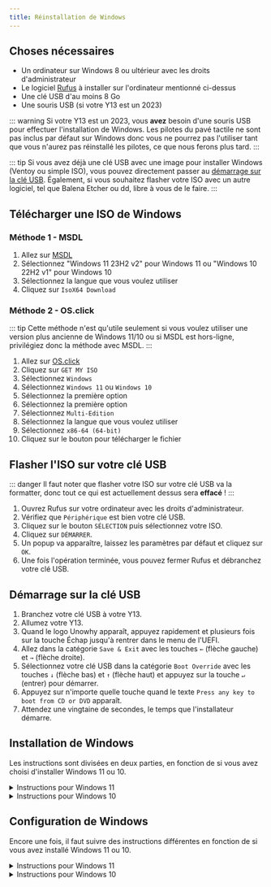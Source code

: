 ```yaml
---
title: Réinstallation de Windows
---
```


## Choses nécessaires

- Un ordinateur sur Windows 8 ou ultérieur avec les droits d'administrateur
- Le logiciel [Rufus](https://rufus.ie/) à installer sur l'ordinateur mentionné ci-dessus
- Une clé USB d'au moins 8 Go
- Une souris USB (si votre Y13 est un 2023)

::: warning
Si votre Y13 est un 2023, vous **avez** besoin d'une souris USB pour effectuer l'installation de Windows. Les pilotes du pavé tactile ne sont pas inclus par défaut sur Windows donc vous ne pourrez pas l'utiliser tant que vous n'aurez pas réinstallé les pilotes, ce que nous ferons plus tard.
:::

::: tip
Si vous avez déjà une clé USB avec une image pour installer Windows (Ventoy ou simple ISO), vous pouvez directement passer au [démarrage sur la clé USB](/windows-reinstall#demarrage-sur-la-cle-usb). Également, si vous souhaitez flasher votre ISO avec un autre logiciel, tel que Balena Etcher ou dd, libre à vous de le faire.
:::

## Télécharger une ISO de Windows

### Méthode 1 - MSDL

1. Allez sur [MSDL](https://msdl.gravesoft.dev/)
2. Sélectionnez "Windows 11 23H2 v2" pour Windows 11 ou "Windows 10 22H2 v1" pour Windows 10
3. Sélectionnez la langue que vous voulez utiliser
4. Cliquez sur `IsoX64 Download`

### Méthode 2 - OS.click

::: tip
Cette méthode n'est qu'utile seulement si vous voulez utiliser une version plus ancienne de Windows 11/10 ou si MSDL est hors-ligne, privilégiez donc la méthode avec MSDL.
:::

1. Allez sur [OS.click](https://os.click/en)
2. Cliquez sur `GET MY ISO`
3. Sélectionnez `Windows`
4. Sélectionnez `Windows 11` ou `Windows 10`
5. Sélectionnez la première option
6. Sélectionnez la première option
7. Sélectionnez `Multi-Edition`
8. Sélectionnez la langue que vous voulez utiliser
9. Sélectionnez `x86-64 (64-bit)`
10. Cliquez sur le bouton pour télécharger le fichier

## Flasher l'ISO sur votre clé USB

::: danger
Il faut noter que flasher votre ISO sur votre clé USB va la formatter, donc tout ce qui est actuellement dessus sera **effacé** !
:::

1. Ouvrez Rufus sur votre ordinateur avec les droits d'administrateur.
2. Vérifiez que `Périphérique` est bien votre clé USB.
3. Cliquez sur le bouton `SÉLECTION` puis sélectionnez votre ISO.
4. Cliquez sur `DÉMARRER`.
5. Un popup va apparaître, laissez les paramètres par défaut et cliquez sur `OK`.
6. Une fois l'opération terminée, vous pouvez fermer Rufus et débranchez votre clé USB.

## Démarrage sur la clé USB

1. Branchez votre clé USB à votre Y13.
1. Allumez votre Y13.
2. Quand le logo Unowhy apparaît, appuyez rapidement et plusieurs fois sur la touche Échap jusqu'à rentrer dans le menu de l'UEFI.
3. Allez dans la catégorie `Save & Exit` avec les touches `←` (flèche gauche) et `→` (flèche droite).
4. Sélectionnez votre clé USB dans la catégorie `Boot Override` avec les touches `↓` (flèche bas) et `↑` (flèche haut) et appuyez sur la touche `↵` (entrer) pour démarrer.
5. Appuyez sur n'importe quelle touche quand le texte `Press any key to boot from CD or DVD` apparaît.
6. Attendez une vingtaine de secondes, le temps que l'installateur démarre.

## Installation de Windows

Les instructions sont divisées en deux parties, en fonction de si vous avez choisi d'installer Windows 11 ou 10.

<details>
<summary>Instructions pour Windows 11</summary>

1. Cet écran devrait apparaître, cliquez sur suivant :

![](/assets/images/win-installer/win11/first-screen.png)

2. Cliquez sur `Installer maintenant` :

![](/assets/images/win-installer/win11/install-button.png)

::: tip
L'installateur sélectionnera automatiquement la version Windows 11 Pro Education, puisque la clé de produit est incluse dans l'UEFI.
:::

3. Cochez la case `J'accepte ...` et cliquez sur `Suivant` pour accepter les termes du contrat de license logiciel Microsoft que vous avez bien évidemment lu :

![](/assets/images/win-installer/win11/tos-screen.png)

4. Cliquez sur `Personnalisé` :

![](/assets/images/win-installer/win11/install-mode.png)

5. Pour chaque partition dans la liste, sélectionnez la et cliquez sur `Supprimer` :

![](/assets/images/win-installer/win11/partitions.png)

6. Cliquez sur la partition non allouée qu'il reste puis sur `Suivant` :

![](/assets/images/win-installer/win11/select-partition.png)

7. Attendez que l'installation se termine.
</details>

<details>
<summary>Instructions pour Windows 10</summary>

1. Cet écran devrait apparaître, cliquez sur suivant :

![](/assets/images/win-installer/win10/first-screen.png)

2. Cliquez sur `Installer maintenant` :

![](/assets/images/win-installer/win10/install-button.png)

::: tip
L'installateur sélectionnera automatiquement la version Windows 10 Pro Education, puisque la clé de produit est incluse dans l'UEFI.
:::

1. Cochez la case `J'accepte ...` et cliquez sur `Suivant` pour accepter les termes du contrat de license logiciel Microsoft que vous avez bien évidemment lu :

![](/assets/images/win-installer/win10/tos-screen.png)

4. Cliquez sur `Personnalisé` :

![](/assets/images/win-installer/win10/install-mode.png)

5. Pour chaque partition dans la liste, sélectionnez la et cliquez sur `Supprimer` :

![](/assets/images/win-installer/win10/partitions.png)

6. Cliquez sur la partition non allouée qu'il reste puis sur `Suivant` :

![](/assets/images/win-installer/win10/select-partition.png)

7. Attendez que l'installation se termine.
</details>

## Configuration de Windows

Encore une fois, il faut suivre des instructions différentes en fonction de si vous avez installé Windows 11 ou 10.

<details>
<summary>Instructions pour Windows 11</summary>

Commencez à configurer votre nouvelle installation jusqu'à arriver sur la page pour se connecter à Internet :

![](/assets/images/win-oobe/win11/internet.png)

1. Cliquez sur `Je n'ai pas Internet`.

<details>
<summary>Le bouton n'est pas présent ?</summary>

Appuyez simultanément sur `Shift` et `F10` pour ouvrir l'invite de commandes, puis dedans entrez `oobe\bypassnro`. Votre Y13 va redémarrer, puis vous pourrez voir le bouton.

![](/assets/images/win-oobe/win11/bypassnro.png)
</details>

2. Cliquez sur `Continuer avec l'installation limitée` :

![](/assets/images/win-oobe/win11/limited-installation.png)

3. Vous pouvez maintenant configurer votre compte local :

![](/assets/images/win-oobe/win11/local-account.png)

::: tip
N'oubliez pas de dire non à toutes les options concernant la vie privée pour envoyer le moins de données possibles à tonton Bill Gates. 😉
:::
</details>

<details>
<summary>Instructions pour Windows 10</summary>

Commencez à configurer votre nouvelle installation jusqu'à arriver dans la catégorie `Compte` :

![](/assets/images/win-oobe/win10/account-type.png)

1. Sélectionnez `Configurer pour une utilisation personnelle` puis cliquez sur `Suivant`.

2. Cliquez sur `Compte hors connexion` :

![](/assets/images/win-oobe/win10/ms-login.png)

3. Cliquez sur `Expérience limitée` :

![](/assets/images/win-oobe/win10/ms-login2.png)

4. Vous pouvez maintenant configurer votre compte local :

![](/assets/images/win-oobe/win10/local-account.png)

::: tip
N'oubliez pas de dire non à toutes les options concernant la vie privée pour envoyer le moins de données possibles à tonton Bill Gates. 😉
:::
</details>